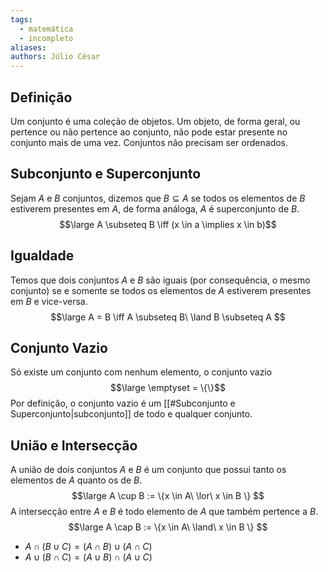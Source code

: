```yaml
---
tags:
  - matemática
  - incompleto
aliases:
authors: Júlio César
---
```

## Definição

Um conjunto é uma coleção de objetos. Um objeto, de forma geral, ou pertence ou não pertence ao conjunto, não pode estar presente no conjunto mais de uma vez. Conjuntos não precisam ser ordenados.

## Subconjunto e Superconjunto

Sejam $A$ e $B$ conjuntos, dizemos que $B \subseteq A$ se todos os elementos de $B$ estiverem presentes em $A$, de forma análoga, $A$ é superconjunto de $B$.
$$\large A \subseteq B \iff (x \in a \implies x \in b)$$
## Igualdade

Temos que dois conjuntos $A$ e $B$ são iguais (por consequência, o mesmo conjunto) se e somente se todos os elementos de $A$ estiverem presentes em $B$ e vice-versa.
$$\large A = B \iff A \subseteq B\ \land B \subseteq A $$
## Conjunto Vazio

Só existe um conjunto com nenhum elemento, o conjunto vazio
$$\large \emptyset = \{\}$$
Por definição, o conjunto vazio é um [[#Subconjunto e Superconjunto|subconjunto]] de todo e qualquer conjunto.
## União e Intersecção

A união de dois conjuntos $A$ e $B$ é um conjunto que possui tanto os elementos de $A$ quanto os de $B$.
$$\large A \cup B := \{x \in A\ \lor\ x \in B \} $$
A intersecção entre $A$ e $B$ é todo elemento de $A$ que também pertence a $B$.
$$\large A \cap B := \{x \in A\ \land\ x \in B \} $$
- $A \cap (B \cup C) = (A\cap B) \cup (A\cap C)$
- $A \cup (B \cap C) = (A\cup B) \cap (A\cup C)$
